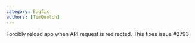 ```yaml
---
category: Bugfix
authors: [TimQuelch]
---
```


Forcibly reload app when API request is redirected. This fixes issue #2793
